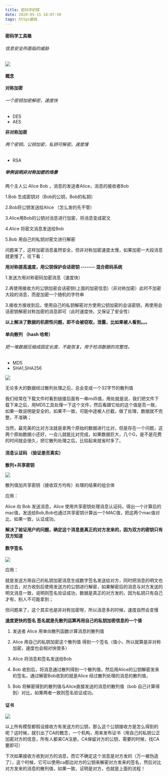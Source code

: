 ```yaml
---
title: 密码学初探
date: 2020-05-15 18:07:50
tags: https基础
---
```


#### 密码学工具箱

###### 信息安全所面临的威胁

![](../img/pwd/tool.png)

#### 概念

**对称加密**

###### 一个密钥加密解密，速度快  

- DES
- AES

**非对称加密**

###### 两个密钥。公钥加密，私钥可解密。速度慢 

- RSA

##### 举例说明非对称加密的场景

两个主人公 Alice Bob ，消息的发送者Alice，消息的接收者Bob

1.Bob 生成密钥对（Bob的公钥，Bob的私钥）

2.Bob将公钥发送给Alice （怎么发的先不管）

3.Alice用Bob的公钥对消息进行加密，将消息变成密文

4.Alice 将密文消息发送给Bob

5.Bob 用自己的私钥对密文进行解密

问题来了，这样加密消息虽然安全，但非对称加密速度太慢，如果加密一大段消息就更慢了，往下看：

**用对称提高速度，用公钥保护会话密钥 ------- 混合密码系统**

1.发送方用对称密码加密消息（速度快）

2.再使用接收方的公钥加密会话密钥(上面的加密信息)（非对称加密）此时不加密大段的消息，而是加密一个随机的字符串

3.接收方接收到后，使用自己的私钥解密对方使用公钥加密的会话密钥，再使用会话密钥解密对称加密的消息即可（此时速度快，又保证了安全性）

**以上解决了数据的机密性问题，即不会被窃取，泄露，比如果被人看到。。。**

#### 单向散列 （hash 哈希）

<!--more-->

###### 把一堆数据压缩成固定长度，不能恢复。用于检测数据的完整性。

- MD5
- SHA1,SHA256

![](../img/pwd/hash.png)

无论多大的数据经过散列处理之后，总会变成一个32字节的散列值

我们经常在下载文件时看到链接后面有一串md5值，用处就是说，我们把文件下载下来之后，用MD5工具处理一下这个文件，然后看跟它给的这个值是否一致，如果一致说明是安全的，如果不一致，可能中途被人拦截，做了处理，数据就不完整，不准确；

当然，最完美的比对方法就是拿两个原始的数据进行比对，但是存在一个问题，这两个原始数据小还好，一会儿就能比对完成，如果数据巨大，几个G，是不是花费的时间就会很久，把它散列处理之后，比较起来就省时多了。

#### 消息认证码  （验证是否真实）

**散列+共享密钥**

![](../img/pwd/msg.png)

散列值加共享密钥（接收双方均有）处理的结果的组合体

应用：

Alice 向 Bob 发送消息，Alice 使用共享密钥处理消息认证码，得出一个计算后的mac值，发送给Bob,Bob也通过共享密钥计算出一个MAC值，把这两个mac值对比，如果一致，认证成功。

**解决了验证用户的问题，确定这个消息是真正的对方发来的，因为双方的密钥只有双方知道**

#### 数字签名

![](../img/pwd/sign.png)

应用：

就是发送方用自己的私钥加密消息生成数字签名发送给对方，同时把消息的明文也发过去，对方收到后使用发送方的公钥进行解密，如果解密后的消息与对方发送的明文消息一致，说明则签名验证成功，数据是真正的对方发的，因为私钥只有自己才有，别人不可能拿到；

但问题来了，这个其实也是非对称加密呀，所以消息多的时候，速度自然会变慢

**速度更快的签名   签名就是先散列运算再用自己的私钥加密信息的一个值**

1. 发送者 Alice 用单向散列函数计算消息的散列值

2. Alice 用自己的私钥加密这个散列值 得到一个签名（值小，所以就算是非对称加密，速度也会相对快很多）
3. Alice 将消息和签名发送给Bob
4. Bob 收到后，将消息通过散列得到一个散列值，然后用Alice的公钥解密发来的签名，通过解密Bob收到的就是Alice 经过散列处理的消息的散列值，
5. Bob 将解密得到的散列值与Alice直接发送的消息的散列值（bob 自己计算得到）对比，如果两者一致则签名验证成功。

#### 证书

![](../img/pwd/certificate.png)

以上所有模型都假设接收方有发送方的公钥，那么这个公钥接收方是怎么得到的呢？这时候，就引出了CA的概念，一个机构，用来发布证书（用自己的私钥公正加密对方的信息，所有人都来CA注册，CA保留对方的公钥，需要的时候，找CA要即可）

下次如果接收方收到对方的消息，而它不确定这个消息是对方发的（万一被伪造了），这个时候，它可以使用ca那边对方的公钥来解密对方发来的签名，然后对比对方发来的消息的散列值，如果一致，证明是对方，也就是上面的流程！